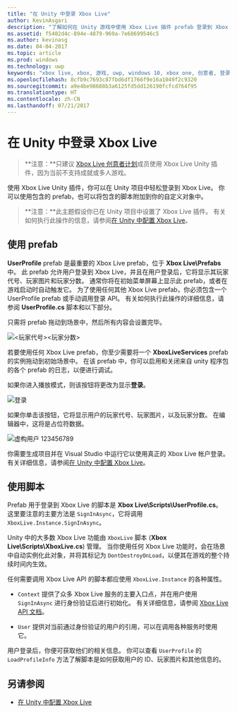 ```yaml
---
title: "在 Unity 中登录 Xbox Live"
author: KevinAsgari
description: "了解如何在 Unity 游戏中使用 Xbox Live 插件 prefab 登录到 Xbox Live 帐户。"
ms.assetid: f5402d4c-894e-4879-969a-7e68699546c5
ms.author: kevinasg
ms.date: 04-04-2017
ms.topic: article
ms.prod: windows
ms.technology: uwp
keywords: "xbox live, xbox, 游戏, uwp, windows 10, xbox one, 创意者, 登录"
ms.openlocfilehash: 8cfb9c7693c87fbd6df1766f9e16a1049f2c9320
ms.sourcegitcommit: a9e4be98688b3a6125fd5dd126190fcfcd764f95
ms.translationtype: HT
ms.contentlocale: zh-CN
ms.lasthandoff: 07/21/2017
---
```

# <a name="sign-in-to-xbox-live-in-unity"></a>在 Unity 中登录 Xbox Live

> **注意：**只建议 [Xbox Live 创意者计划](../developer-program-overview.md)成员使用 Xbox Live Unity 插件，因为当前不支持成就或多人游戏。

使用 Xbox Live Unity 插件，你可以在 Unity 项目中轻松登录到 Xbox Live。 你可以使用包含的 prefab，也可以将包含的脚本附加到你的自定义对象中。

> **注意：**此主题假设你已在 Unity 项目中设置了 Xbox Live 插件。 有关如何执行此操作的信息，请参阅[在 Unity 中配置 Xbox Live](configure-xbox-live-in-unity.md)。

## <a name="using-the-prefab"></a>使用 prefab

**UserProfile** prefab 是最重要的 Xbox Live prefab，位于 **Xbox Live\Prefabs** 中。 此 prefab 允许用户登录到 Xbox Live，并且在用户登录后，它将显示其玩家代号、玩家图片和玩家分数。 通常你将在初始菜单屏幕上显示此 prefab，或者在游戏启动时自动触发它。 为了使用任何其他 Xbox Live prefab，你必须包含一个 UserProfile prefab 或手动调用登录 API。 有关如何执行此操作的详细信息，请参阅 **UserProfile.cs** 脚本和以下部分。

只需将 prefab 拖动到场景中，然后所有内容会设置完毕。

![&lt;玩家代号&gt;&lt;玩家分数&gt;](../images/unity/unity-userprofile-prefab.PNG)

若要使用任何 Xbox Live prefab，你至少需要将一个 **XboxLiveServices** prefab 的实例拖动到初始场景中。 在该 prefab 中，你可以启用和关闭来自 unity 程序包的各个 prefab 的日志，以便进行调试。

如果你进入播放模式，则该按钮将更改为显示**登录**。

![登录](../images/unity/unity-sign-in.PNG)

如果你单击该按钮，它将显示用户的玩家代号、玩家图片，以及玩家分数。 在编辑器中，这将是占位符数据。

![虚构用户 123456789](../images/unity/unity-game-fake-data.PNG)

你需要生成项目并在 Visual Studio 中运行它以使用真正的 Xbox Live 帐户登录。 有关详细信息，请参阅[在 Unity 中配置 Xbox Live](configure-xbox-live-in-unity.md)。

## <a name="using-the-scripts"></a>使用脚本

Prefab 用于登录到 Xbox Live 的脚本是 **Xbox Live\Scripts\UserProfile.cs**。 这里要注意的主要方法是 `SignInAsync`，它将调用 `XboxLive.Instance.SignInAsync`。

Unity 中的大多数 Xbox Live 功能由 `XboxLive` 脚本 (**Xbox Live\Scripts\XboxLive.cs**) 管理。  当你使用任何 Xbox Live 功能时，会在场景中自动实例化此对象，并将其标记为 `DontDestroyOnLoad`，以便其在游戏的整个持续时间内生效。

任何需要调用 Xbox Live API 的脚本都应使用 `XboxLive.Instance` 的各种属性。

* `Context`  提供了众多 Xbox Live 服务的主要入口点，并在用户使用 `SignInAsync` 进行身份验证后进行初始化。  有关详细信息，请参阅 [Xbox Live API 文档](http://github.com/Microsoft/xbox-live-api-csharp)。

* `User`  提供对当前通过身份验证的用户的引用，可以在调用各种服务时使用它。

用户登录后，你便可获取他们的相关信息。 你可以查看 `UserProfile` 的 `LoadProfileInfo` 方法了解脚本是如何获取用户的 ID、玩家图片和其他信息的。

## <a name="see-also"></a>另请参阅

* [在 Unity 中配置 Xbox Live](configure-xbox-live-in-unity.md)

